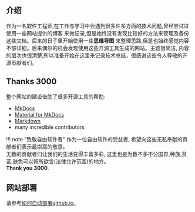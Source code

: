 ## 介绍

作为一名软件工程师,在工作与学习中会遇到很多许多方面的技术问题,曾经尝试过使用一些网站提供的博客
来做记录,但是始终没有发现比较好的方法来管理及备份这些文档。后来的日子里开始使用一些**思维导图**
来整理思路,但是也始终感觉内容不够详细。后来偶尔的机会发现使用这些开源工具生成的网站。主题很简洁,
内容的层次也很清楚,所以准备开始在这里来记录技术总结，很感谢这些令人尊敬的开源贡献者们。

## Thanks 3000

整个网站的建设借助了很多开源工具的帮助:

* [MkDocs](https://www.mkdocs.org/)
* [Material for MkDocs](https://squidfunk.github.io/mkdocs-material/extensions/admonition/)
* [Markdown](https://en.wikipedia.org/wiki/Markdown)
* many incredible contributors

!!! note "致敬自由软件者"
    作为一位自由软件的受益者, 希望向这些无私奉献的贡献者们表示最崇高的敬意。   
    无数的贡献者们让我们的生活变得丰富多彩, 这里也是为数不多不分国界,种族,贫富,肤色可以畅所欲言(法律允许范围)的地方。   
    **Thank you 3000**.

## 网站部署

请参考[如何自动部署github.io](shell/CI/deployGithubIO.md)。
